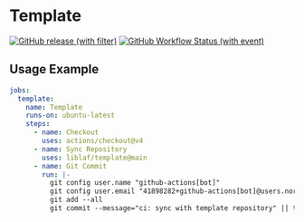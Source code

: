 # Template

[![GitHub release (with filter)](https://img.shields.io/github/v/release/liblaf/template)](https://github.com/liblaf/template/releases/latest)
[![GitHub Workflow Status (with event)](https://img.shields.io/github/actions/workflow/status/liblaf/template/ci.yaml)](https://github.com/liblaf/template/actions/workflows/ci.yaml)

## Usage Example

```yaml
jobs:
  template:
    name: Template
    runs-on: ubuntu-latest
    steps:
      - name: Checkout
        uses: actions/checkout@v4
      - name: Sync Repository
        uses: liblaf/template@main
      - name: Git Commit
        run: |-
          git config user.name "github-actions[bot]"
          git config user.email "41898282+github-actions[bot]@users.noreply.github.com"
          git add --all
          git commit --message="ci: sync with template repository" || true
```
